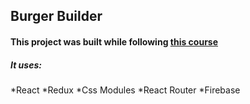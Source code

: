 ## Burger Builder

#### This project was built while following [this course](https://www.udemy.com/react-the-complete-guide-incl-redux)

##### It uses:

*React
*Redux
*Css Modules
*React Router
\*Firebase
